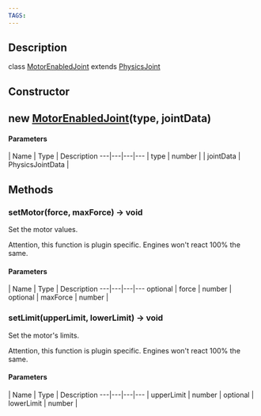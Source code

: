 ```yaml
---
TAGS:
---
```

## Description

class [MotorEnabledJoint](/classes/2.4/MotorEnabledJoint) extends [PhysicsJoint](/classes/2.4/PhysicsJoint)



## Constructor

## new [MotorEnabledJoint](/classes/2.4/MotorEnabledJoint)(type, jointData)



#### Parameters
 | Name | Type | Description
---|---|---|---
 | type | number | 
 | jointData | PhysicsJointData | 
## Methods

### setMotor(force, maxForce) &rarr; void

Set the motor values.

Attention, this function is plugin specific. Engines won't react 100% the same.

#### Parameters
 | Name | Type | Description
---|---|---|---
optional | force | number | 
optional | maxForce | number | 
### setLimit(upperLimit, lowerLimit) &rarr; void

Set the motor's limits.

Attention, this function is plugin specific. Engines won't react 100% the same.

#### Parameters
 | Name | Type | Description
---|---|---|---
 | upperLimit | number | 
optional | lowerLimit | number | 
